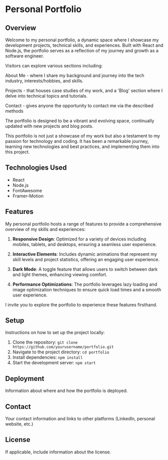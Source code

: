 # Personal Portfolio

## Overview

Welcome to my personal portfolio, a dynamic space where I showcase my development projects, technical skills, and experiences. Built with React and Node.js, the portfolio serves as a reflection of my journey and growth as a software engineer. 

Visitors can explore various sections including:

About Me - where I share my background and journey into the tech industry, interests/hobbies, and skills. 

Projects - that houses case studies of my work, and a 'Blog' section where I delve into technical topics and tutorials. 

Contact - gives anyone the opportunity to contact me via the described methods

The portfolio is designed to be a vibrant and evolving space, continually updated with new projects and blog posts.

This portfolio is not just a showcase of my work but also a testament to my passion for technology and coding. It has been a remarkable journey, learning new technologies and best practices, and implementing them into this project. 


## Technologies Used

- React
- Node.js
- FontAwesome
- Framer-Motion

## Features

My personal portfolio hosts a range of features to provide a comprehensive overview of my skills and experiences:

1. **Responsive Design**: Optimized for a variety of devices including mobiles, tablets, and desktops, ensuring a seamless user experience.
   
2. **Interactive Elements**: Includes dynamic animations that represent my skill levels and project statistics, offering an engaging user experience.

3. **Dark Mode**: A toggle feature that allows users to switch between dark and light themes, enhancing viewing comfort.

4. **Performance Optimizations**: The portfolio leverages lazy loading and image optimization techniques to ensure quick load times and a smooth user experience.

I invite you to explore the portfolio to experience these features firsthand.


## Setup

Instructions on how to set up the project locally:

1. Clone the repository: `git clone https://github.com/yourusername/portfolio.git`
2. Navigate to the project directory: `cd portfolio`
3. Install dependencies: `npm install`
4. Start the development server: `npm start`

## Deployment

Information about where and how the portfolio is deployed.

## Contact

Your contact information and links to other platforms (LinkedIn, personal website, etc.)

## License

If applicable, include information about the license.
